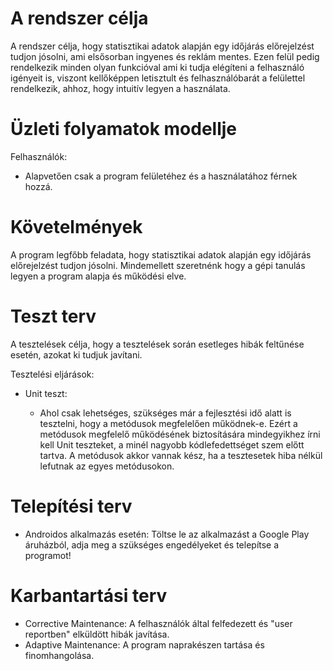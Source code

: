 # A rendszer célja

A rendszer célja, hogy statisztikai adatok alapján egy időjárás előrejelzést tudjon jósolni, ami elsősorban ingyenes és reklám mentes.
Ezen felül pedig rendelkezik minden olyan funkcióval ami ki tudja elégíteni a felhasználó igényeit is, viszont kellőképpen letisztult és felhasználóbarát a felülettel rendelkezik,
ahhoz, hogy intuitív legyen a használata.

# Üzleti folyamatok modellje

Felhasználók:

- Alapvetően csak a program felületéhez és a használatához férnek hozzá.

# Követelmények

A program legfőbb feladata, hogy statisztikai adatok alapján egy időjárás előrejelzést tudjon jósolni.
Mindemellett szeretnénk hogy a gépi tanulás legyen a program alapja és működési elve.

# Teszt terv

A tesztelések célja, hogy a tesztelések során esetleges hibák feltűnése esetén, azokat ki tudjuk javítani.

Tesztelési eljárások:

- Unit teszt:

	- Ahol csak lehetséges, szükséges már a fejlesztési idő alatt is tesztelni, hogy a
metódusok megfelelően működnek-e.
Ezért a metódusok megfelelő működésének biztosítására mindegyikhez írni
kell Unit teszteket, a minél nagyobb kódlefedettséget szem előtt tartva. A
metódusok akkor vannak kész, ha a tesztesetek hiba nélkül lefutnak az egyes
metódusokon.

# Telepítési terv

- Androidos alkalmazás esetén: Töltse le az alkalmazást a Google Play áruházból, adja meg a szükséges engedélyeket és telepítse a programot!

# Karbantartási terv

- Corrective Maintenance: A felhasználók által felfedezett és "user reportben" elküldött hibák javítása.
- Adaptive Maintenance: A program naprakészen tartása és finomhangolása.